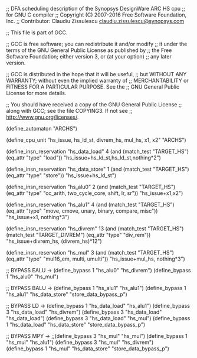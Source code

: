 ;; DFA scheduling description of the Synopsys DesignWare ARC HS cpu
;; for GNU C compiler
;; Copyright (C) 2007-2016 Free Software Foundation, Inc.
;; Contributor: Claudiu Zissulescu <claudiu.zissulescu@synopsys.com>

;; This file is part of GCC.

;; GCC is free software; you can redistribute it and/or modify
;; it under the terms of the GNU General Public License as published by
;; the Free Software Foundation; either version 3, or (at your option)
;; any later version.

;; GCC is distributed in the hope that it will be useful,
;; but WITHOUT ANY WARRANTY; without even the implied warranty of
;; MERCHANTABILITY or FITNESS FOR A PARTICULAR PURPOSE.  See the
;; GNU General Public License for more details.

;; You should have received a copy of the GNU General Public License
;; along with GCC; see the file COPYING3.  If not see
;; <http://www.gnu.org/licenses/>.

(define_automaton "ARCHS")

(define_cpu_unit "hs_issue, hs_ld_st, divrem_hs, mul_hs, x1, x2" "ARCHS")

(define_insn_reservation "hs_data_load" 4
  (and (match_test "TARGET_HS")
       (eq_attr "type" "load"))
  "hs_issue+hs_ld_st,hs_ld_st,nothing*2")

(define_insn_reservation "hs_data_store" 1
  (and (match_test "TARGET_HS")
       (eq_attr "type" "store"))
  "hs_issue+hs_ld_st")

(define_insn_reservation "hs_alu0" 2
  (and (match_test "TARGET_HS")
       (eq_attr "type" "cc_arith, two_cycle_core, shift, lr, sr"))
  "hs_issue+x1,x2")

(define_insn_reservation "hs_alu1" 4
  (and (match_test "TARGET_HS")
       (eq_attr "type" "move, cmove, unary, binary, compare, misc"))
  "hs_issue+x1, nothing*3")

(define_insn_reservation "hs_divrem" 13
  (and (match_test "TARGET_HS")
       (match_test "TARGET_DIVREM")
       (eq_attr "type" "div_rem"))
  "hs_issue+divrem_hs, (divrem_hs)*12")

(define_insn_reservation "hs_mul" 3
  (and (match_test "TARGET_HS")
       (eq_attr "type" "mul16_em, multi, umulti"))
  "hs_issue+mul_hs, nothing*3")

;; BYPASS EALU ->
(define_bypass 1 "hs_alu0" "hs_divrem")
(define_bypass 1 "hs_alu0" "hs_mul")

;; BYPASS BALU ->
(define_bypass 1 "hs_alu1" "hs_alu1")
(define_bypass 1 "hs_alu1" "hs_data_store" "store_data_bypass_p")

;; BYPASS LD ->
(define_bypass 1 "hs_data_load" "hs_alu1")
(define_bypass 3 "hs_data_load" "hs_divrem")
(define_bypass 3 "hs_data_load" "hs_data_load")
(define_bypass 3 "hs_data_load" "hs_mul")
(define_bypass 1 "hs_data_load" "hs_data_store" "store_data_bypass_p")

;; BYPASS MPY ->
;;(define_bypass 3 "hs_mul" "hs_mul")
(define_bypass 1 "hs_mul" "hs_alu1")
(define_bypass 3 "hs_mul" "hs_divrem")
(define_bypass 1 "hs_mul" "hs_data_store" "store_data_bypass_p")
